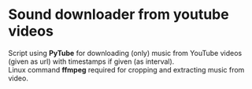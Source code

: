 # Sound downloader from youtube videos

Script using **PyTube** for downloading (only) music from YouTube videos (given as url) with timestamps if given (as interval).<br>
Linux command **ffmpeg** required for cropping and extracting music from video.
